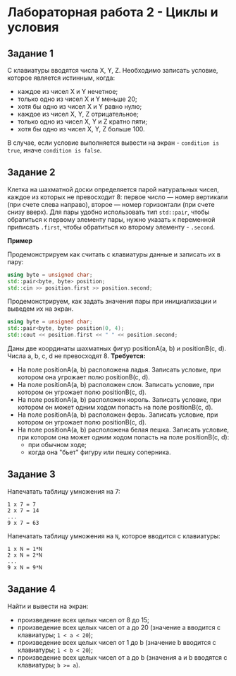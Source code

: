 # Лабораторная работа 2 - Циклы и условия

## Задание 1
С клавиатуры вводятся числа X, Y, Z. Необходимо записать условие, которое является истинным, когда:
* каждое из чисел X и Y нечетное;
* только одно из чисел X и Y меньше 20;
* хотя бы одно из чисел X и Y равно нулю;
* каждое из чисел X, Y, Z отрицательное;
* только одно из чисел X, Y и Z кратно пяти;
* хотя бы одно из чисел X, Y, Z больше 100.

В случае, если условие выполняется вывести на экран - `condition is true`, иначе `condition is false`.


## Задание 2
Клетка на шахматной доски определяется парой натуральных чисел, каждое из которых не превосходит 8: первое число — номер вертикали (при счете слева направо), второе — номер горизонтали (при счете снизу вверх).
Для пары удобно использовать тип `std::pair`, чтобы обратиться к первому элементу пары, нужно указать к переменной приписать `.first`, чтобы обратиться ко второму элементу - `.second`.

**Пример**

Продемонстрируем как считать с клавиатуры данные и записать их в пару:
```cpp
using byte = unsigned char;
std::pair<byte, byte> position;
std::cin >> position.first >> position.second;
```

Продемонстрируем, как задать значения пары при инициализации и выведем их на экран.
```cpp
using byte = unsigned char;
std::pair<byte, byte> position(0, 4);
std::cout << position.first << " " << position.second;
```

Даны две координаты шахматных фигур positionA(a, b) и positionB(c, d). Числа a, b, c, d не превосходят 8.
**Требуется:**
* На поле positionA(a, b) расположена ладья. Записать условие, при котором она угрожает полю positionB(c, d).
* На поле positionA(a, b) расположен слон. Записать условие, при котором он угрожает полю positionB(c, d).
* На поле positionA(a, b) расположен король. Записать условие, при котором он может одним ходом попасть на поле positionB(c, d).
* На поле positionA(a, b) расположен ферзь. Записать условие, при котором он угрожает полю positionB(c, d).
* На поле positionA(a, b) расположена белая пешка. Записать условие, при котором она может одним ходом попасть на поле positionB(c, d):
  * при обычном ходе;
  * когда она "бьет" фигуру или пешку соперника.


## Задание 3
Напечатать таблицу умножения на 7:
```
1 х 7 = 7
2 х 7 = 14
...
9 х 7 = 63
```

Напечатать таблицу умножения на `N`, которое вводится с клавиатуры:
```
1 х N = 1*N
2 х N = 2*N
...
9 х N = 9*N
```


## Задание 4
Найти и вывести на экран:
* произведение всех целых чисел от 8 до 15;
* произведение всех целых чисел от a до 20 (значение a вводится с клавиатуры; `1 < a < 20`);
* произведение всех целых чисел от 1 до b (значение b вводится с клавиатуры; `1 < b < 20`);
* произведение всех целых чисел от a до b (значения a и b вводятся с клавиатуры; `b >= a`).
